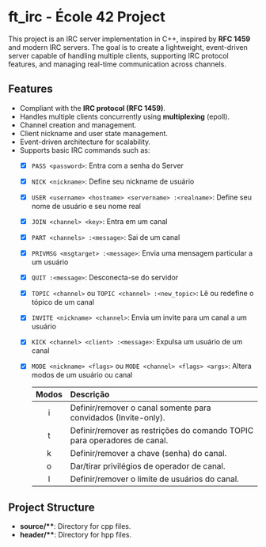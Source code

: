 # ft_irc - École 42 Project

This project is an IRC server implementation in C++, inspired by **RFC 1459** and modern IRC servers. The goal is to create a lightweight, event-driven server capable of handling multiple clients, supporting IRC protocol features, and managing real-time communication across channels.

## Features

- Compliant with the **IRC protocol (RFC 1459)**.
- Handles multiple clients concurrently using **multiplexing** (epoll).
- Channel creation and management.
- Client nickname and user state management.
- Event-driven architecture for scalability.
- Supports basic IRC commands such as:
    - [x] `PASS <password>`: Entra com a senha do Server
    - [x] `NICK <nickname>`: Define seu nickname de usuário
    - [x] `USER <username> <hostname> <servername> :<realname>`: Define seu nome de usuário e seu nome real
    - [x] `JOIN <channel> <key>`: Entra em um canal
    - [x] `PART <channels> :<message>`: Sai de um canal
    - [x] `PRIVMSG <msgtarget> :<message>`: Envia uma mensagem particular a um usuário
    - [x] `QUIT :<message>`: Desconecta-se do servidor
    - [x] `TOPIC <channel>` ou `TOPIC <channel> :<new_topic>`: Lê ou redefine o tópico de um canal
    - [x] `INVITE <nickname> <channel>`: Envia um invite para um canal a um usuário
    - [x] `KICK <channel> <client> :<message>`: Expulsa um usuário de um canal
    - [x] `MODE <nickname> <flags>` ou `MODE <channel> <flags> <args>`: Altera modos de um usuário ou canal

        | Modos | Descrição |
        |:---:|:--- |
        | i | Definir/remover o canal somente para convidados (Invite-only). |
        | t | Definir/remover as restrições do comando TOPIC para operadores de canal. |
        | k | Definir/remover a chave (senha) do canal. |
        | o | Dar/tirar privilégios de operador de canal. |
        | l | Definir/remover o limite de usuários do canal. |




## Project Structure

- **source/\*\***: Directory for cpp files.
- **header/\*\***: Directory for hpp files.
